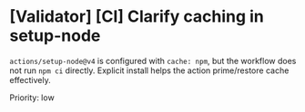 # [Validator] [CI] Clarify caching in setup-node

`actions/setup-node@v4` is configured with `cache: npm`, but the workflow does not run `npm ci` directly. Explicit install helps the action prime/restore cache effectively.

Priority: low
